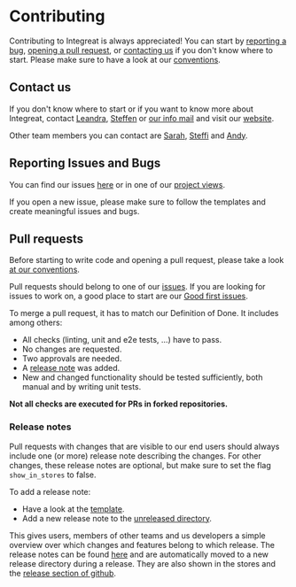 # Contributing

Contributing to Integreat is always appreciated! You can start
by [reporting a bug](#reporting-issues-and-bugs), [opening a pull request](#pull-requests),
or [contacting us](#contact-us) if you don't know where to start. Please make sure to have a look at
our [conventions](conventions.md).

## Contact us

If you don't know where to start or if you want to know more about Integreat,
contact [Leandra](mailto:leandra.hahn@tuerantuer.org),
[Steffen](mailto:steffen.kleinle@tuerantuer.org) or [our info mail](mailto:info@integreat-app.de) and visit
our [website](https://integreat-app.de).

Other team members you can contact are
[Sarah](mailto:sarah.sporck@tuerantuer.org),
[Steffi](mailto:stefanie.metzger@tuerantuer.org) and
[Andy](mailto:andreas.fischer@tuerantuer.org).

## Reporting Issues and Bugs

You can find our issues [here](https://github.com/digitalfabrik/integreat-app/issues) or in one of
our [project views](https://github.com/orgs/digitalfabrik/projects/2/views/1).

If you open a new issue, please make sure to follow the templates and create meaningful issues and bugs.

## Pull requests

Before starting to write code and opening a pull request, please take a look [at our conventions](conventions.md).

Pull requests should belong to one of our [issues](https://github.com/digitalfabrik/integreat-app/issues).
If you are looking for issues to work on, a good place to start are
our [Good first issues](https://github.com/orgs/digitalfabrik/projects/2/views/5).

To merge a pull request, it has to match our Definition of Done. It includes among others:

- All checks (linting, unit and e2e tests, ...) have to pass.
- No changes are requested.
- Two approvals are needed.
- A [release note](#release-notes) was added.
- New and changed functionality should be tested sufficiently, both manual and by writing unit tests.

**Not all checks are executed for PRs in forked repositories.**

### Release notes

Pull requests with changes that are visible to our end users should always include one (or more) release note describing
the changes.
For other changes, these release notes are optional, but make sure to set the flag `show_in_stores` to false.

To add a release note:

- Have a look at the [template](../release-notes/ReleaseNoteTemplate.yml).
- Add a new release note to the [unreleased directory](../release-notes/unreleased).

This gives users, members of other teams and us developers a simple overview over which changes and features belong to
which release.
The release notes can be found [here](../release-notes) and are automatically moved to a new release directory during a
release.
They are also shown in the stores and
the [release section of github](https://github.com/digitalfabrik/integreat-app/releases).
